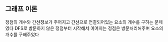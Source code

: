 ## 그래프 이론

정점의 개수와 간선정보가 주어지고 간선으로 연결되어있는 요소의 개수를 구하는 문제였다
DFS로 방문하지 않은 정점부터 시작해서 이어지는 정점은 방문처리해주며 요소의 개수를 구해주었다
